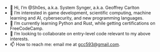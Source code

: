 - 👋 Hi, I’m @Sh0es, a.k.a. System Synger, a.k.a. Geoffrey Carlton
- 👀 I’m interested in game development, scientific computing, machine learning and AI, cybersecurity, and new programming languages. 
- 🌱 I’m currently learning Python and Rust, while getting certifications on FreeCodeCamp.
- 💞️ I’m looking to collaborate on entry-level code relevant to my above interests.
- 📫 How to reach me: email me at gcc593@gmail.com.

<!---
Sh0es/Sh0es is a ✨ special ✨ repository because its `README.md` (this file) appears on your GitHub profile.
You can click the Preview link to take a look at your changes.
--->
